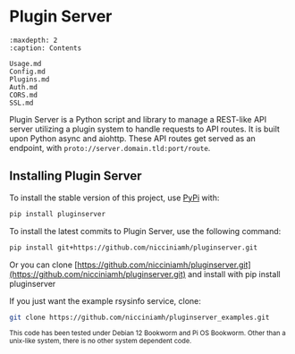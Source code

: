 # Plugin Server

```{toctree}
:maxdepth: 2
:caption: Contents

Usage.md
Config.md
Plugins.md
Auth.md
CORS.md
SSL.md
```
Plugin Server is a Python script and library to manage a REST-like API server utilizing a plugin system to handle requests to API routes. It is built upon Python async and aiohttp. These API routes get served as an endpoint, with `proto://server.domain.tld:port/route`.

## Installing Plugin Server

To install the stable version of this project, use [PyPi](https://pypi.org/project/pluginserver/) with:

```bash
pip install pluginserver
```

To install the latest commits to Plugin Server, use the following command:

```bash
pip install git+https://github.com/nicciniamh/pluginserver.git
```

Or you can clone [https://github.com/nicciniamh/pluginserver.git](https://github.com/nicciniamh/pluginserver.git) and install with pip install pluginserver

If you just want the example rsysinfo service, clone: 

```bash
git clone https://github.com/nicciniamh/pluginserver_examples.git
```

<small>This code has been tested under Debian 12 Bookworm and Pi OS Bookworm. Other than a unix-like system, there is no other system dependent code.</small>
